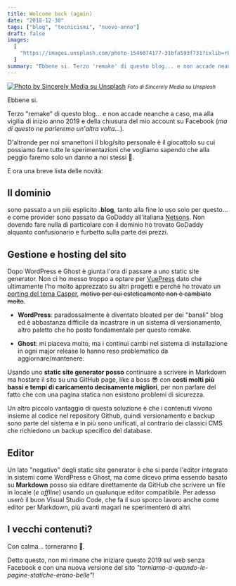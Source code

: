 ```yaml
---
title: Welcome back (again)
date: "2018-12-30"
tags: ["blog", "tecnicismi", "nuovo-anno"]
draft: false
images:
  [
    "https://images.unsplash.com/photo-1546074177-31bfa593f731?ixlib=rb-1.2.1&ixid=eyJhcHBfaWQiOjEyMDd9&auto=format&fit=crop&w=1200&q=80",
  ]
summary: "Ebbene si. Terzo 'remake' di questo blog... e non accade neanche a caso, ma alla vigilia di inizio anno 2019 e della chiusura del mio account su Facebook (ma di questo ne parleremo un'altra volta...)."
---
```


[![Photo by Sincerely Media su Unsplash](https://images.unsplash.com/photo-1546074177-31bfa593f731?ixlib=rb-1.2.1&ixid=eyJhcHBfaWQiOjEyMDd9&auto=format&fit=crop&w=2767&q=80)](https://unsplash.com/@sincerelymedia) <small>_Foto di Sincerely Media su Unsplash_</small>

Ebbene si.

Terzo "remake" di questo blog... e non accade neanche a caso, ma alla vigilia di inizio anno 2019 e della chiusura del mio account su Facebook (_ma di questo ne parleremo un'altra volta..._).

D'altronde per noi smanettoni il blog/sito personale è il giocattolo su cui possiamo fare tutte le sperimentazioni che vogliamo sapendo che alla peggio faremo solo un danno a noi stessi 🤣.

E ora una breve lista delle novità:

## Il dominio

sono passato a un più esplicito **.blog**, tanto alla fine lo uso solo per questo... e come provider sono passato da GoDaddy all'italiana [Netsons](https://www.netsons.com/). Non dovendo fare nulla di particolare con il dominio ho trovato GoDaddy alquanto confusionario e furbetto sulla parte dei prezzi.

## Gestione e hosting del sito

Dopo WordPress e Ghost è giunta l'ora di passare a uno static site generator. Non ci ho messo troppo a optare per [VuePress](https://vuepress.vuejs.org/) dato che ultimamente l'ho molto apprezzato su altri progetti e perché ho trovato un [porting del tema Casper](https://github.com/alexander-heimbuch/vuepress-theme-casper), <del>motivo per cui esteticamente non è cambiato molto</del>.

- **WordPress**: paradossalmente è diventato bloated per dei "banali" blog ed è abbastanza difficile da incastrare in un sistema di versionamento, altro paletto che ho posto fondamentale per questo remake.

- **Ghost**: mi piaceva molto, ma i continui cambi nel sistema di installazione in ogni major release lo hanno reso problematico da aggiornare/mantenere.

Usando uno **static site generator posso** continuare a scrivere in Markdown ma hostare il sito su una GitHub page, like a boss 😎 con **costi molti più bassi e tempi di caricamento decisamente migliori**, per non parlare del fatto che con una pagina statica non esistono problemi di sicurezza.

Un altro piccolo vantaggio di questa soluzione è che i contenuti vivono insieme al codice nel repository Github, quindi versionamento e backup sono parte del sistema e in più sono unificati, al contrario dei classici CMS che richiedono un backup specifico del database.

## Editor

Un lato "negativo" degli static site generator è che si perde l'editor integrato in sistemi come WordPress e Ghost, ma come dicevo prima essendo basato su **Markdown** posso sia editare direttamente da GitHub che scrivere un file in locale (_e offline_) usando un qualunque editor compatibile. Per adesso userò il buon Visual Studio Code, che fa il suo sporco lavoro anche come editor per Markdown, più avanti magari ne sperimenterò di altri.

## I vecchi contenuti?

Con calma... torneranno 🤣.

Detto questo, non mi rimane che iniziare questo 2019 sul web senza Facebook e con una nuova versione del sito _"torniamo-a-quando-le-pagine-statiche-erano-belle"_!
